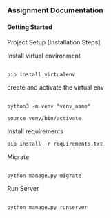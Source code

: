 ### Assignment Documentation

#### Getting Started

Project Setup [Installation Steps]

Install virtual environment

```

pip install virtualenv

```

create and activate the virtual env

```

python3 -m venv "venv_name"

source venv/bin/activate

```

Install requirements 

```
pip install -r requirements.txt
```

Migrate 

```

python manage.py migrate

```

Run Server

```

python manage.py runserver

```
